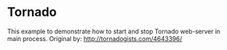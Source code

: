 # Tornado
This example to demonstrate how to start and stop Tornado web-server in main process.
Original by: http://tornadogists.com/4643396/